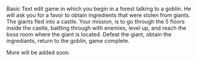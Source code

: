 Basic Text edit game in which you begin in a forest talking to a goblin. 
He will ask you for a favor to obtain ingredients that were stolen from giants. 
The giants fled into a castle.
Your mission, is to go through the 5 floors inside the castle, battling through with enemies, level up, 
and reach the boss room where the giant is located. 
Defeat the giant, obtain the ingrediants, return to the goblin, game complete. 

More will be added soon. 
